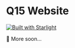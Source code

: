 # Q15 Website

[![Built with Starlight](https://astro.badg.es/v2/built-with-starlight/tiny.svg)](https://starlight.astro.build)

👀 More soon...

